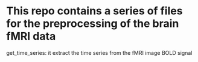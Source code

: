 # This repo contains a series of files for the preprocessing of the brain fMRI data

get_time_series: it extract the time series from the fMRI image BOLD signal
